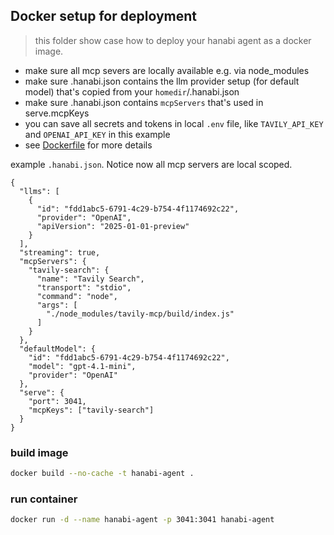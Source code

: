 ## Docker setup for deployment
> this folder show case how to deploy your hanabi agent as a docker image.

- make sure all mcp severs are locally available e.g. via node_modules
- make sure .hanabi.json contains the llm provider setup (for default model) that's copied from your `homedir`/.hanabi.json
- make sure .hanabi.json contains `mcpServers` that's used in serve.mcpKeys
- you can save all secrets and tokens in local `.env` file, like `TAVILY_API_KEY` and `OPENAI_API_KEY` in this example
- see [Dockerfile](./Dockerfile) for more details

example `.hanabi.json`. Notice now all mcp servers are local scoped.
```
{
  "llms": [
    {
      "id": "fdd1abc5-6791-4c29-b754-4f1174692c22",
      "provider": "OpenAI",
      "apiVersion": "2025-01-01-preview"
    }
  ],
  "streaming": true,
  "mcpServers": {
    "tavily-search": {
      "name": "Tavily Search",
      "transport": "stdio",
      "command": "node",
      "args": [
        "./node_modules/tavily-mcp/build/index.js"
      ]
    }
  },
  "defaultModel": {
    "id": "fdd1abc5-6791-4c29-b754-4f1174692c22",
    "model": "gpt-4.1-mini",
    "provider": "OpenAI"
  },
  "serve": {
    "port": 3041,
    "mcpKeys": ["tavily-search"]
  }
}
```

### build image
```bash
docker build --no-cache -t hanabi-agent .
```

### run container
```bash
docker run -d --name hanabi-agent -p 3041:3041 hanabi-agent
```